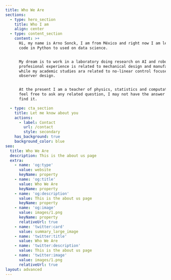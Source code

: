 ```yaml
---
title: Who We Are
sections:
  - type: hero_section
    title: Who I am
    align: center
  - type: content_section
    content: >+
      Hi, my name is Arno Sonck, I am from México and right now I am learning to
      code in Python to used on data science.


      My dream is to work in a laboratory doing research on AI and robotics. My
      profesional experience is related to mechanical design and manufacturing
      while my academic studies ara related to no-linear control focused on
      observer design.


      At the present I am a teacher of physics, statistics and computation so,
      feel free to ask any related question, I may not have the answer but I can
      find it.

  - type: cta_section
    title: Let me know about you
    actions:
      - label: Contact
        url: /contact
        style: secondary
    has_background: true
    background_color: blue
seo:
  title: Who We Are
  description: This is the about us page
  extra:
    - name: 'og:type'
      value: website
      keyName: property
    - name: 'og:title'
      value: Who We Are
      keyName: property
    - name: 'og:description'
      value: This is the about us page
      keyName: property
    - name: 'og:image'
      value: images/1.png
      keyName: property
      relativeUrl: true
    - name: 'twitter:card'
      value: summary_large_image
    - name: 'twitter:title'
      value: Who We Are
    - name: 'twitter:description'
      value: This is the about us page
    - name: 'twitter:image'
      value: images/1.png
      relativeUrl: true
layout: advanced
---
```

